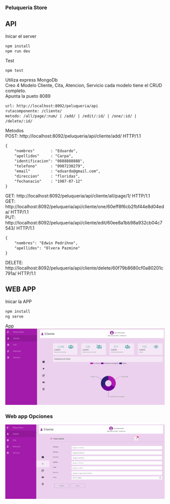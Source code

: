### Peluqueria Store

## API
Inicar el server
````
npm install
npm run dev
````

Test
````
npm test
````
Utiliza express MongoDb<br> 
Creo 4 Modelo Cliente, Cita, Atencion, Servicio cada modelo tiene el CRUD completo. <br>
Apunta la pueto 8089<br>
````
url: http://localhost:8092/peluqueria/api
rutacomponente: /cliente/
metodo: /all/page/:num/ | /add/ | /edit/:id/ | /one/:id/ | /delete/:id/
````
Metodos<br>
POST: http://localhost:8092/peluqueria/api/cliente/add/ HTTP/1.1 
<br>
````
{
    "nombres"       : "Eduardo",
    "apellidos"     : "Carpa",
    "identificacion": "0888888888",
    "telefono"      : "0987230279",
    "email"         : "eduardo@gmail.com",
    "direccion"     : "floridas",
    "fechanacio"    : "1987-07-12"
}
````
GET: http://localhost:8092/peluqueria/api/cliente/all/page/1/ HTTP/1.1<br>
GET: http://localhost:8092/peluqueria/api/cliente/one/60eff8f6cb2fbf44e8d04eda/ HTTP/1.1<br>
PUT: http://localhost:8092/peluqueria/api/cliente/edit/60ee8a1bb98a932cb04c7543/ HTTP/1.1<br>
````
{
    "nombres": "Edwin Pedrihno",
    "apellidos": "Olvera Pazmino"
}
````
DELETE: http://localhost:8092/peluqueria/api/cliente/delete/60f79b8680cf0a80201c791a/ HTTP/1.1<br>  



## WEB APP

Inicar la APP
````
npm install
ng serve
````
App
<img src="app.png" alt="Italian Trulli">

### Web app Opciones
<img src="create.png" alt="Italian Trulli">